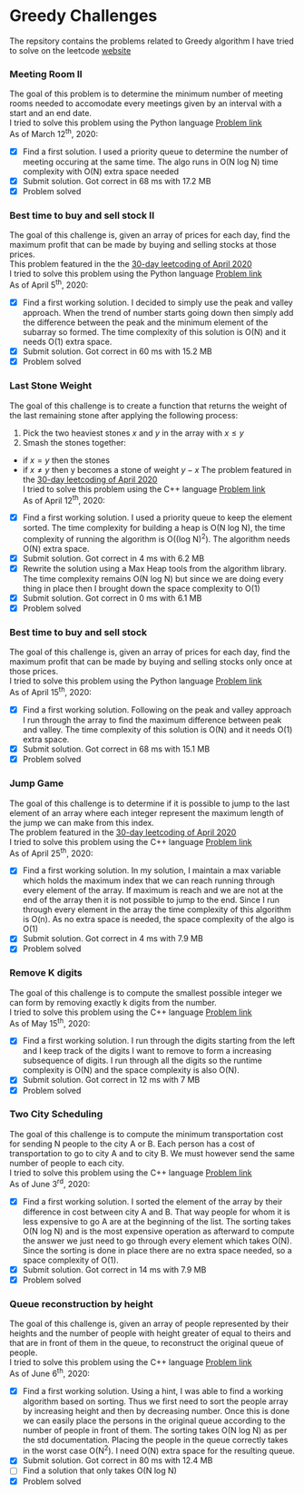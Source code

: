 # Greedy Challenges
The repsitory contains the problems related to Greedy algorithm I have tried to solve on the leetcode [website](https://leetcode.com/problemset/all/)

### Meeting Room II
The goal of this problem is to determine the minimum number of meeting rooms
needed to accomodate every meetings given by an interval with a start and an end
date.  
I tried to solve this problem using the Python language [Problem
link](https://leetcode.com/problems/meeting-rooms-ii/)  
As of March 12<sup>th</sup>, 2020:
- [X] Find a first solution. I used a priority queue to determine the number of
      meeting occuring at the same time. The algo runs in O(N log N)
      time complexity with O(N) extra space needed
- [X] Submit solution. Got correct in 68 ms with 17.2 MB
- [X] Problem solved

### Best time to buy and sell stock II
The goal of this challenge is, given an array of prices for each day, find the
maximum profit that can be made by buying and selling stocks at those prices.  
This problem featured in the the [30-day leetcoding of April
2020](https://leetcode.com/explore/featured/card/30-day-leetcoding-challenge/)  
I tried to solve this problem using the Python language [Problem
link](https://leetcode.com/problems/best-time-to-buy-and-sell-stock-ii/)  
As of April 5<sup>th</sup>, 2020:
- [X] Find a first working solution. I decided to simply use the peak and valley
      approach. When the trend of number starts going down then simply add the
      difference between the peak and the minimum element of the subarray so
      formed. The time complexity of this solution is O(N) and it needs O(1)
      extra space.
- [X] Submit solution. Got correct in 60 ms with 15.2 MB
- [X] Problem solved

### Last Stone Weight
The goal of this challenge is to create a function that returns the weight of
the last remaining stone after applying the following process:
 1. Pick the two heaviest stones $x$ and $y$ in the array with $x \leq y$
 2. Smash the stones together:
  - if $x = y$ then the stones
  - if $x \neq y$ then y becomes a stone of weight $y-x$
The problem featured in the [30-day leetcoding of April
2020](https://leetcode.com/explore/featured/card/30-day-leetcoding-challenge/)  
I tried to solve this problem using the C++ language [Problem
link](https://leetcode.com/problems/last-stone-weight/)  
As of April 12<sup>th</sup>, 2020:
- [X] Find a first working solution. I used a priority queue to keep the
      element sorted. The time complexity for building a heap is O(N log N), the
      time complexity of running the algorithm is O((log N)<sup>2</sup>). The
      algorithm needs O(N) extra space.
- [X] Submit solution. Got correct in 4 ms with 6.2 MB
- [X] Rewrite the solution using a Max Heap tools from the algorithm library.
      The time complexity remains O(N log N) but since we are doing every thing
      in place then I brought down the space complexity to O(1)
- [X] Submit solution. Got correct in 0 ms with 6.1 MB
- [X] Problem solved

### Best time to buy and sell stock
The goal of this challenge is, given an array of prices for each day, find the
maximum profit that can be made by buying and selling stocks only once at those prices.  
I tried to solve this problem using the Python language [Problem
link](https://leetcode.com/problems/best-time-to-buy-and-sell-stock/)  
As of April 15<sup>th</sup>, 2020:
- [X] Find a first working solution. Following on the peak and valley approach I
      run through the array to find the maximum difference between peak and
      valley. The time complexity of this solution is O(N) and it needs O(1)
      extra space.
- [X] Submit solution. Got correct in 68 ms with 15.1 MB
- [X] Problem solved

### Jump Game
The goal of this challenge is to determine if it is possible to jump to the last
element of an array where each integer represent the maximum length of the jump
we can make from this index.  
The problem featured in the [30-day leetcoding of April
2020](https://leetcode.com/explore/featured/card/30-day-leetcoding-challenge/)  
I tried to solve this problem using the C++ language [Problem
link](https://leetcode.com/problems/jump-game/)  
As of April 25<sup>th</sup>, 2020:
- [X] Find a first working solution. In my solution, I maintain a max variable
      which holds the maximum index that we can reach running through every
      element of the array. If maximum is reach and we are not at the end of the
      array then it is not possible to jump to the end. Since I run through
      every element in the array the time complexity of this algorithm is O(n).
      As no extra space is needed, the space complexity of the algo is O(1)
- [X] Submit solution. Got correct in 4 ms with 7.9 MB
- [X] Problem solved

### Remove K digits
The goal of this challenge is to compute the smallest possible integer we can
form by removing exactly k digits from the number.  
I tried to solve this problem using the C++ language [Problem
link](https://leetcode.com/problems/remove-k-digits/)  
As of May 15<sup>th</sup>, 2020:
- [X] Find a first working solution. I run through the digits starting from the
      left and I keep track of the digits I want to remove to form a increasing
      subsequence of digits. I run through all the digits so the runtime
      complexity is O(N) and the space complexity is also O(N).
- [X] Submit solution. Got correct in 12 ms with 7 MB
- [X] Problem solved

### Two City Scheduling
The goal of this challenge is to compute the minimum transportation cost for
sending N people to the city A or B. Each person has a cost of transportation to
go to city A and to city B. We must however send the same number of people to
each city.  
I tried to solve this problem using the C++ language [Problem
link](https://leetcode.com/problems/two-city-scheduling/)  
As of June 3<sup>rd</sup>, 2020:
- [X] Find a first working solution. I sorted the element of the array by their
      difference in cost between city A and B. That way people for whom it is
      less expensive to go A are at the beginning of the list. The sorting takes
      O(N log N) and is the most expensive operation as afterward to compute the
      answer we just need to go through every element which takes O(N). Since
      the sorting is done in place there are no extra space needed, so a space
      complexity of O(1).
- [X] Submit solution. Got correct in 14 ms with 7.9 MB
- [X] Problem solved

### Queue reconstruction by height
The goal of this challenge is, given an array of people represented by their
heights and the number of people with height greater of equal to theirs and that
are in front of them in the queue, to reconstruct the original queue of people.  
I tried to solve this problem using the C++ language [Problem
link](https://leetcode.com/problems/queue-reconstruction-by-height/)  
As of June 6<sup>th</sup>, 2020:
- [X] Find a first working solution. Using a hint, I was able to find a working
      algorithm based on sorting. Thus we first need to sort the people array by
      increasing height and then by decreasing number. Once this is done we can
      easily place the persons in the original queue according to the number of
      people in front of them. The sorting takes O(N log N) as per the std
      documentation. Placing the people in the queue correctly takes in the
      worst case O(N<sup>2</sup>). I need O(N) extra space for the resulting
      queue.
- [X] Submit solution. Got correct in 80 ms with 12.4 MB
- [ ] Find a solution that only takes O(N log N)
- [X] Problem solved
